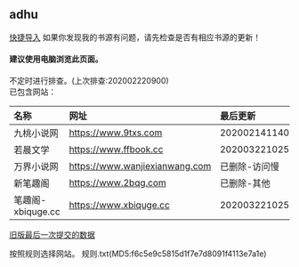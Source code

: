 ## adhu

[快捷导入](yuedu://booksource/importonline?src=https://raw.githubusercontent.com/adhu2018/001/master/qa455355for3.txt)
如果你发现我的书源有问题，请先检查是否有相应书源的更新！

#### 建议使用电脑浏览此页面。  

不定时进行排查。(上次排查:202002220900)  
已包含网站：  

|名称|网址|最后更新|
|:-|:-|:-|
|九桃小说网|https://www.9txs.com|202002141140|
|若晨文学|https://www.ffbook.cc|202003221025|
|万界小说网|https://www.wanjiexianwang.com|已删除-访问慢|
|新笔趣阁|https://www.2bqg.com|已删除-其他|
|笔趣阁-xbiquge.cc|https://www.xbiquge.cc|202003221025|


[旧版最后一次提交的数据](https://github.com/adhu2018/adhu2018.github.io/blob/37b664efa0cd3164da112dc705ccaf75782dc8a9/test/index.md)

按照规则选择网站。
规则.txt(MD5:f6c5e9c5815d1f7e7d8091f4113e7a1e)